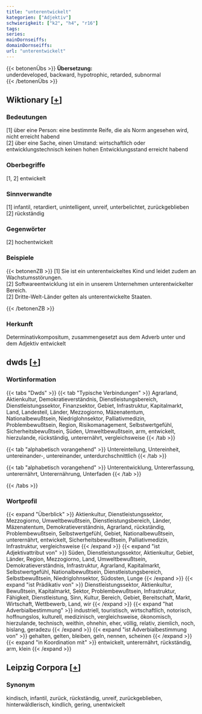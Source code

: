 ```yaml
---
title: "unterentwickelt"
kategorien: ["Adjektiv"]
schwierigkeit: ["k2", "h4", "r16"]
tags:
series:
mainDornseiffs:
domainDornseiffs:
url: "unterentwickelt"
---
```


{{< betonenÜbs >}}
**Übersetzung:**  
underdeveloped, backward, hypotrophic, retarded, subnormal  
{{< /betonenÜbs >}}

## Wiktionary [[+](https://de.wiktionary.org/wiki/unterentwickelt)]

### Bedeutungen
[1] über eine Person: eine bestimmte Reife, die als Norm angesehen wird, nicht erreicht habend  
[2] über eine Sache, einen Umstand: wirtschaftlich oder entwicklungstechnisch keinen hohen Entwicklungsstand erreicht habend  

### Oberbegriffe
[1, 2] entwickelt  

### Sinnverwandte
[1] infantil, retardiert, unintelligent, unreif, unterbelichtet, zurückgeblieben  
[2] rückständig  

### Gegenwörter
[2] hochentwickelt  

### Beispiele
{{< betonenZB >}}
[1] Sie ist ein unterentwickeltes Kind und leidet zudem an Wachstumsstörungen.  
[2] Softwareentwicklung ist ein in unserem Unternehmen unterentwickelter Bereich.  
[2] Dritte-Welt-Länder gelten als unterentwickelte Staaten.  

{{< /betonenZB >}}
### Herkunft
Determinativkompositum, zusammengesetzt aus dem Adverb unter und dem Adjektiv entwickelt  



## dwds [[+](https://www.dwds.de/wb/unterentwickelt)]

### Wortinformation
{{< tabs "Dwds" >}}
{{< tab "Typische Verbindungen" >}}
Agrarland, Aktienkultur, Demokratieverständnis, Dienstleistungsbereich, Dienstleistungssektor, Finanzsektor, Gebiet, Infrastruktur, Kapitalmarkt, Land, Landesteil, Länder, Mezzogiorno, Mäzenatentum, Nationalbewußtsein, Niedriglohnsektor, Palliativmedizin, Problembewußtsein, Region, Risikomanagement, Selbstwertgefühl, Sicherheitsbewußtsein, Süden, Umweltbewußtsein, arm, entwickelt, hierzulande, rückständig, unterernährt, vergleichsweise
{{< /tab >}}

{{< tab "alphabetisch vorangehend" >}}
Untereinteilung, Untereinheit, untereinander-, untereinander, unterdurchschnittlich
{{< /tab >}}

{{< tab "alphabetisch vorangehend" >}}
Unterentwicklung, Untererfassung, unterernährt, Unterernährung, Unterfaden
{{< /tab >}}

{{< /tabs >}}

### Wortprofil
{{< expand "Überblick" >}} Aktienkultur, Dienstleistungssektor, Mezzogiorno, Umweltbewußtsein, Dienstleistungsbereich, Länder, Mäzenatentum, Demokratieverständnis, Agrarland, rückständig, Problembewußtsein, Selbstwertgefühl, Gebiet, Nationalbewußtsein, unterernährt, entwickelt, Sicherheitsbewußtsein, Palliativmedizin, Infrastruktur, vergleichsweise {{< /expand >}}
{{< expand "ist Adjektivattribut von" >}} Süden, Dienstleistungssektor, Aktienkultur, Gebiet, Länder, Region, Mezzogiorno, Land, Umweltbewußtsein, Demokratieverständnis, Infrastruktur, Agrarland, Kapitalmarkt, Selbstwertgefühl, Nationalbewußtsein, Dienstleistungsbereich, Selbstbewußtsein, Niedriglohnsektor, Südosten, Lunge {{< /expand >}}
{{< expand "ist Prädikativ von" >}} Dienstleistungssektor, Aktienkultur, Bewußtsein, Kapitalmarkt, Sektor, Problembewußtsein, Infrastruktur, Fähigkeit, Dienstleistung, Sinn, Kultur, Bereich, Gebiet, Bereitschaft, Markt, Wirtschaft, Wettbewerb, Land, wir {{< /expand >}}
{{< expand "hat Adverbialbestimmung" >}} industriell, touristisch, wirtschaftlich, notorisch, hoffnungslos, kulturell, medizinisch, vergleichsweise, ökonomisch, hierzulande, technisch, weithin, ohnehin, eher, völlig, relativ, ziemlich, noch, bislang, geradezu {{< /expand >}}
{{< expand "ist Adverbialbestimmung von" >}} gehalten, gelten, bleiben, geln, nennen, scheinen {{< /expand >}}
{{< expand "in Koordination mit" >}} entwickelt, unterernährt, rückständig, arm, klein {{< /expand >}}

## Leipzig Corpora [[+](https://corpora.uni-leipzig.de/en/res?word=unterentwickelt&corpusId=deu_newscrawl-public_2018)]


### Synonym
kindisch, infantil, zurück, rückständig, unreif, zurückgeblieben, hinterwäldlerisch, kindlich, gering, unentwickelt

